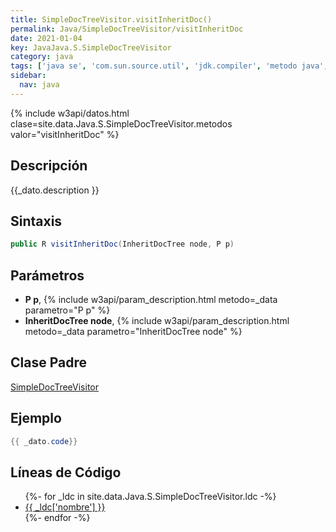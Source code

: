 ```yaml
---
title: SimpleDocTreeVisitor.visitInheritDoc()
permalink: Java/SimpleDocTreeVisitor/visitInheritDoc
date: 2021-01-04
key: JavaJava.S.SimpleDocTreeVisitor
category: java
tags: ['java se', 'com.sun.source.util', 'jdk.compiler', 'metodo java', 'Java 1.8']
sidebar: 
  nav: java
---
```


{% include w3api/datos.html clase=site.data.Java.S.SimpleDocTreeVisitor.metodos valor="visitInheritDoc" %}

## Descripción
{{_dato.description }}

## Sintaxis
~~~java
public R visitInheritDoc(InheritDocTree node, P p)
~~~

## Parámetros
* **P p**,  {% include w3api/param_description.html metodo=_data parametro="P p" %}
* **InheritDocTree node**,  {% include w3api/param_description.html metodo=_data parametro="InheritDocTree node" %}

## Clase Padre
[SimpleDocTreeVisitor](/Java/SimpleDocTreeVisitor/)

## Ejemplo
~~~java
{{ _dato.code}}
~~~

## Líneas de Código
<ul>
{%- for _ldc in site.data.Java.S.SimpleDocTreeVisitor.ldc -%}
   <li>
       <a href="{{_ldc['url'] }}">{{ _ldc['nombre'] }}</a>
   </li>
{%- endfor -%}
</ul>
